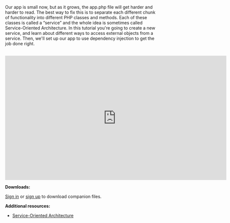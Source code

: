 Our app is small now, but as it grows, the app.php file will get harder and harder to read. The best way to fix this is to separate each different chunk of functionality into different PHP classes and methods. Each of these classes is called a “service” and the whole idea is sometimes called Service-Oriented Architecture. In this tutorial you're going to create a new service, and learn about different ways to access external objects from a service. Then, we'll set up our app to use dependency injection to get the job done right.

</br>
<iframe src="http://drupalize.me/ajax/dmeembed/IDE5AUB8CVYEACER3BQXTFWDJCUK8TCB" width="720" height="405" frameborder="0" scrolling="no" allowfullscreen></iframe>
</br>

**Downloads:**

[Sign in](https://drupalize.me/user/login?destination=node/1781%3Fp%3D1780) or [sign up](https://drupalize.me/pricing) to download companion files.

**Additional resources:**

* [Service-Oriented Architecture](http://en.wikipedia.org/wiki/Service-oriented_architecture)

